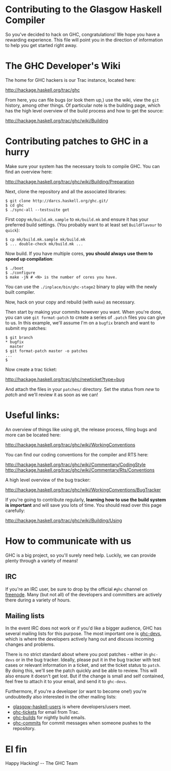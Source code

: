 Contributing to the Glasgow Haskell Compiler
============================================

So you've decided to hack on GHC, congratulations! We hope you have a
rewarding experience. This file will point you in the direction of
information to help you get started right away.

The GHC Developer's Wiki
========================

The home for GHC hackers is our Trac instance, located here:

<http://hackage.haskell.org/trac/ghc>

From here, you can file bugs (or look them up,) use the wiki, view the
`git` history, among other things. Of particular note is the building
page, which has the high level overview of the build process and how
to get the source:

<http://hackage.haskell.org/trac/ghc/wiki/Building>

Contributing patches to GHC in a hurry
======================================

Make sure your system has the necessary tools to compile GHC. You can
find an overview here:

<http://hackage.haskell.org/trac/ghc/wiki/Building/Preparation>

Next, clone the repository and all the associated libraries:

```
$ git clone http://darcs.haskell.org/ghc.git/
$ cd ghc
$ ./sync-all --testsuite get
```

First copy `mk/build.mk.sample` to `mk/build.mk` and ensure it has
your preferred build settings. (You probably want to at least set
`BuildFlavour` to `quick`):

```
$ cp mk/build.mk.sample mk/build.mk
$ ... double-check mk/build.mk ...
```

Now build. If you have multiple cores, **you should always use them to
speed up compilation**:

```
$ ./boot
$ ./configure
$ make -jN # <N> is the number of cores you have.
```

You can use the `./inplace/bin/ghc-stage2` binary to play with the
newly built compiler.

Now, hack on your copy and rebuild (with `make`) as necessary.

Then start by making your commits however you want. When you're done, you
can use `git format-patch` to create a series of `.patch` files you
can give to us. In this example, we'll assume I'm on a `bugfix` branch
and want to submit my patches:

```
$ git branch
* bugfix
  master
$ git format-patch master -o patches
...
$
```

Now create a trac ticket:

<http://hackage.haskell.org/trac/ghc/newticket?type=bug>

And attach the files in your `patches/` directory. Set the status from
*new* to *patch* and we'll review it as soon as we can!

Useful links:
=============

An overview of things like using git, the release process, filing bugs
and more can be located here:

<http://hackage.haskell.org/trac/ghc/wiki/WorkingConventions>

You can find our coding conventions for the compiler and RTS here:

<http://hackage.haskell.org/trac/ghc/wiki/Commentary/CodingStyle>
<http://hackage.haskell.org/trac/ghc/wiki/Commentary/Rts/Conventions>

A high level overview of the bug tracker:

<http://hackage.haskell.org/trac/ghc/wiki/WorkingConventions/BugTracker>

If you're going to contribute regularly, **learning how to use the
build system is important** and will save you lots of time. You should
read over this page carefully:

<http://hackage.haskell.org/trac/ghc/wiki/Building/Using>

How to communicate with us
==========================

GHC is a big project, so you'll surely need help. Luckily, we can
provide plenty through a variety of means!

## IRC

If you're an IRC user, be sure to drop by the official `#ghc` channel
on [freenode](http://freenode.org). Many (but not all) of the
developers and committers are actively there during a variety of
hours.

## Mailing lists

In the event IRC does not work or if you'd like a bigger audience, GHC
has several mailing lists for this purpose. The most important one is
[ghc-devs](http://www.haskell.org/pipermail/ghc-devs/), which is where
the developers actively hang out and discuss incoming changes and
problems.

There is no strict standard about where you post patches - either in
`ghc-devs` or in the bug tracker. Ideally, please put it in the bug
tracker with test cases or relevant information in a ticket, and set
the ticket status to `patch`. By doing this, we'll see the patch
quickly and be able to review. This will also ensure it doesn't get
lost. But if the change is small and self contained, feel free to
attach it to your email, and send it to `ghc-devs`.

Furthermore, if you're a developer (or want to become one!) you're
undoubtedly also interested in the other mailing lists:

 * [glasgow-haskell-users](http://www.haskell.org/mailman/listinfo/glasgow-haskell-users)
   is where developers/users meet.
 * [ghc-tickets](http://www.haskell.org/mailman/listinfo/ghc-tickets)
   for email from Trac.
 * [ghc-builds](http://www.haskell.org/mailman/listinfo/ghc-builds)
   for nightly build emails.
 * [ghc-commits](http://www.haskell.org/mailman/listinfo/ghc-commits)
   for commit messages when someone pushes to the repository.

El fin
======

Happy Hacking!  -- The GHC Team
